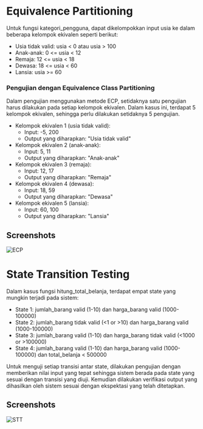 
# Equivalence Partitioning

Untuk fungsi kategori_pengguna, dapat dikelompokkan input usia ke dalam beberapa kelompok ekivalen seperti berikut:



 - Usia tidak valid: usia < 0 atau usia > 100
 - Anak-anak: 0 <= usia < 12
 - Remaja: 12 <= usia < 18
 - Dewasa: 18 <= usia < 60
 - Lansia: usia >= 60
 
 ### Pengujian dengan Equivalence Class Partitioning

Dalam pengujian menggunakan metode ECP, setidaknya satu pengujian harus dilakukan pada setiap kelompok ekivalen. Dalam kasus ini, terdapat 5 kelompok ekivalen, sehingga perlu dilakukan setidaknya 5 pengujian.

- Kelompok ekivalen 1 (usia tidak valid):
    - Input: -5, 200
    - Output yang diharapkan: "Usia tidak valid"
- Kelompok ekivalen 2 (anak-anak):
    - Input: 5, 11
    - Output yang diharapkan: "Anak-anak"
- Kelompok ekivalen 3 (remaja):
    - Input: 12, 17
    - Output yang diharapkan: "Remaja"
- Kelompok ekivalen 4 (dewasa):
    - Input: 18, 59
    - Output yang diharapkan: "Dewasa"
- Kelompok ekivalen 5 (lansia):
    - Input: 60, 100
    - Output yang diharapkan: "Lansia"


## Screenshots
![ECP](https://i.postimg.cc/VNP3sZyK/ecp.png)

# State Transition Testing

Dalam kasus fungsi hitung_total_belanja, terdapat empat state yang mungkin terjadi pada sistem:

- State 1: jumlah_barang valid (1-10) dan harga_barang valid (1000-100000)
- State 2: jumlah_barang tidak valid (<1 or >10) dan harga_barang valid (1000-100000)
- State 3: jumlah_barang valid (1-10) dan harga_barang tidak valid (<1000 or >100000)
- State 4: jumlah_barang valid (1-10) dan harga_barang valid (1000-100000) dan total_belanja < 500000

Untuk menguji setiap transisi antar state, dilakukan pengujian dengan memberikan nilai input yang tepat sehingga sistem berada pada state yang sesuai dengan transisi yang diuji. Kemudian dilakukan verifikasi output yang dihasilkan oleh sistem sesuai dengan ekspektasi yang telah ditetapkan.


## Screenshots
![STT](https://i.postimg.cc/mD4x2X9b/stt.png)